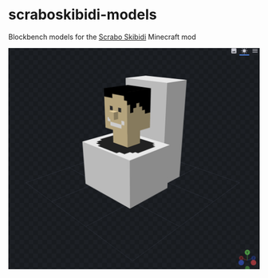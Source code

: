 # scraboskibidi-models
Blockbench models for the [Scrabo Skibidi](https://github.com/alirawashdeh/scraboskibidi) Minecraft mod

![](screenshot.png)
